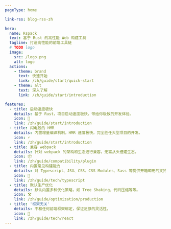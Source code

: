 ```yaml
---
pageType: home

link-rss: blog-rss-zh

hero:
  name: Rspack
  text: 基于 Rust 的高性能 Web 构建工具
  tagline: 打造高性能的前端工具链
  # TODO logo
  image:
    src: /logo.png
    alt: logo
  actions:
    - theme: brand
      text: 快速开始
      link: /zh/guide/start/quick-start
    - theme: alt
      text: 深入了解
      link: /zh/guide/start/introduction

features:
  - title: 启动速度极快
    details: 基于 Rust，项目启动速度极快，带给你极致的开发体验。
    icon: 🚀
    link: /zh/guide/start/introduction
  - title: 闪电般的 HMR
    details: 内置增量编译机制，HMR 速度极快，完全胜任大型项目的开发。
    icon: ⚡
    link: /zh/guide/start/introduction
  - title: 兼容 webpack
    details: 针对 webpack 的架构和生态进行兼容，无需从头搭建生态。
    icon: 📦
    link: /zh/guide/compatibility/plugin
  - title: 内置常见构建能力
    details: 对 Typescript、JSX、CSS、CSS Modules、Sass 等提供开箱即用的支持。
    icon: 🎨
    link: /zh/guide/tech/typescript
  - title: 默认生产优化
    details: 默认内置多种优化策略，如 Tree Shaking、代码压缩等等。
    icon: 🛠️
    link: /zh/guide/optimization/production
  - title: '框架无关'
    details: 不和任何前端框架绑定，保证足够的灵活性。
    icon: 🎯
    link: /zh/guide/tech/react
---
```

